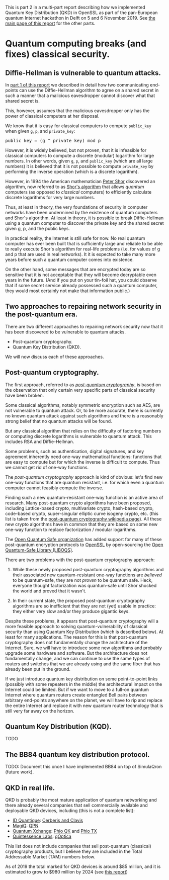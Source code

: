 This is part 2 in a multi-part report describing how we implemented Quantum Key Distribution (QKD) in OpenSSL as part of the pan-European quantum Internet hackathon in Delft on 5 and 6 November 2019. See [the main page of this report](../README.md) for the other parts.

# Quantum computing breaks (and fixes) classical security.

## Diffie-Hellman is vulnerable to quantum attacks.

In [part 1 of this report](#security-in-the-classical-internet) we described in detail how two communicating end-points can use the Diffie-Hellman algorithm to agree on a shared secret in such a manner that a malicious eavesdropper cannot discover what that shared secret is.

This, however, assumes that the malicious eavesdropper only has the power of classical computers at her disposal.

We know that it is easy for classical computers to compute `public_key` when given `g`, `p`, and `private_key`:

<pre>
public_key = (g ^ private_key) mod p
</pre>

However, it is widely believed, but not proven, that it is infeasible for classical computers to compute a discrete (modular) logarithm for large numbers. In other words, given `g`, `p`, and `public_key` (which are all large numbers) it is believed that it is not possible to compute `private_key` by performing the inverse operation (which is a discrete logarithm).

However, in 1994 the American mathematician [Peter Shor](https://en.wikipedia.org/wiki/Peter_Shor) discovered an algorithm, now referred to as [Shor's algorithm](https://en.wikipedia.org/wiki/Shor%27s_algorithm) that allows _quantum_ computers (as opposed to _classical_ computers) to efficiently calculate discrete logarithms for very large numbers.

Thus, at least in theory, the very foundations of security in computer networks have been undermined by the existence of quantum computers and Shor's algorithm. At least in theory, it is possible to break Diffie-Hellman using a quantum computer to discover the private key and the shared secret given g, p, and the public keys.

In practical reality, the Internet is still safe for now. No real quantum computer has ever been built that is sufficiently large and reliable to be able to really execute Shor's algorithm for real-life problems (i.e. for values of g and p that are used in real networks). It it is expected to take many more years before such a quantum computer comes into existence.

On the other hand, some messages that are encrypted today are so sensitive that it is not acceptable that they will become decryptable even years in the future. (And if you put on your tin-foil hat, you could observe that if some secret service already possessed such a quantum computer, they would most certainly not make that information public.)

## Two approaches to repairing network security in the post-quantum era.

There are two different approaches to repairing network security now that it has been discovered to be vulnerable to quantum attacks.
 * Post-quantum cryptography.
 * Quantum Key Distribution (QKD).

We will now discuss each of these approaches.

## Post-quantum cryptography.

The first approach, referred to as [_post-quantum cryptography_](https://en.wikipedia.org/wiki/Post-quantum_cryptography), is based on the observation that only certain very specific parts of classical security have been broken.

Some classical algorithms, notably symmetric encryption such as AES, are not vulnerable to quantum attack. Or, to be more accurate, there is currently no known quantum attack against such algorithms and there is a reasonably strong belief that no quantum attacks will be found.

But any classical algorithm that relies on the difficulty of factoring numbers or computing discrete logarithms is vulnerable to quantum attack. This includes RSA and Diffie-Hellman.

Some problems, such as authentication, digital signatures, and key agreement inherently need one-way mathematical functions: functions that are easy to compute but for which the inverse is difficult to compute. Thus we cannot get rid of one-way functions.

The _post-quantum cryptography_ approach is kind of obvious: let's find new one-way functions that are quantum resistant, i.e. for which even a quantum computer cannot feasibly compute the inverse.

Finding such a new quantum-resistant one-way function is an active area of research. Many post-quantum crypto algorithms have been proposed, including Lattice-based crypto, multivariate crypto, hash-based crypto, code-based crypto, super-singular elliptic curve isogeny crypto, etc. (this list is taken from the [post-quantum cryptography wikipedia page](https://en.wikipedia.org/wiki/Post-quantum_cryptography)). All these new crypto algorithms have in common that they are based on some new one-way function to replace factorization / modular logarithms.

The [Open Quantum Safe organization](https://openquantumsafe.org/) has added support for many of these post-quantum encryption protocols to [OpenSSL](https://www.openssl.org/) by open-sourcing the [Open Quantum-Safe Library (LIBOQS)](https://github.com/open-quantum-safe/liboqs).

There are two problems with the post-quantum cryptography approach:

 1. While these newly proposed post-quantum cryptography algorithms and their associated new quantum-resistant one-way functions are _believed_ to be quantum-safe, they are not _proven_ to be quantum safe. Heck, everyone thought factorization was quantum-safe until Shor shocked the world and proved that it wasn't.

 2. In their current state, the proposed post-quantum cryptography algorithms are so inefficient that they are not (yet) usable in practice: they either very slow and/or they produce gigantic keys.

Despite these problems, it appears that post-quantum cryptography will a more feasible approach to solving quantum-vulnerability of classical security than using Quantum Key Distribution (which is described below). At least for many applications. The reason for this is that post-quantum cryptography does not fundamentally change the architecture of the Internet. Sure, we will have to introduce some new algorithms and probably upgrade some hardware and software. But the architecture does not fundamentally change, and we can continue to use the same types of routers and switches that we are already using and the same fiber that has already been put in the ground.

If we just introduce quantum key distribution on some point-to-point links (possibly with some repeaters in the middle) the architectural impact on the Internet could be limited. But if we want to move to a full-on quantum Internet where quantum routers create entangled Bell pairs between arbitrary end-points anywhere on the planet, we will have to rip and replace the entire Internet and replace it with new quantum router technology that is still very far away on the horizon.



## Quantum Key Distribution (KQD).

TODO

## The BB84 quantum key distribution protocol.

TODO: Document this once I have implemented BB84 on top of SimulaQron (future work).

## QKD in real life.

QKD is probably the most mature application of quantum networking and there already several companies that sell commercially available and deployable QKD devices, including (this is not a complete list):

 * [ID Quantique](https://www.idquantique.com/): [Cerberis and Clavis](https://www.idquantique.com/quantum-safe-security/products/#quantum_key_distribution)
 * [MagiQ](https://www.magiqtech.com): [QPN](https://www.magiqtech.com/solutions/network-security/)
 * [Quantum Xchange](https://quantumxc.com/): [Phio QK](https://quantumxc.com/phio-qk/) and [Phio TX](https://quantumxc.com/phio-tx/)
 * [Quintessence Labs](https://www.quintessencelabs.com): [qOptica](https://www.quintessencelabs.com/products/quantum-key-distribution-qkd/)
 
This list does not include companies that sell post-quantum (classical) cryptography products, but I believe they are included in the Total Addressable Market (TAM) numbers below.

As of 2019 the total marked for QKD devices is around $85 million, and it is estimated to grow to $980 million by 2024 (see [this report](https://www.globenewswire.com/news-release/2019/04/30/1812788/0/en/Inside-Quantum-Technology-Report-says-Quantum-Key-Distribution-Market-to-Reach-980-million-by-2024.html))

